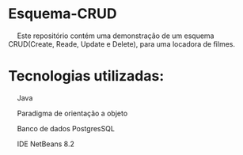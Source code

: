 # Esquema-CRUD
  <p>&emsp; Este repositório contém uma demonstração de um esquema CRUD(Create, Reade, Update e Delete), para uma locadora de filmes.<p>

# Tecnologias utilizadas:
  <p>&emsp; Java<p>
  <p>&emsp; Paradigma de orientação a objeto<p>
  <p>&emsp; Banco de dados PostgresSQL<p>
  <P>&emsp; IDE NetBeans 8.2<p>
